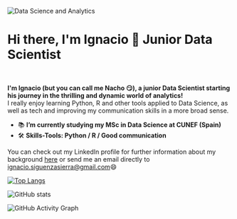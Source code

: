 ![Data Science and Analytics](https://media-exp1.licdn.com/dms/image/C4D16AQGd1z7O6EmLYQ/profile-displaybackgroundimage-shrink_350_1400/0/1615203398954?e=1641427200&v=beta&t=nSifVgTY436bCg-frPjrjfw8zdSHVAMyrK_pdl8bk_Q)
# Hi there, I'm Ignacio 👋 Junior Data Scientist
<br/>

**I'm Ignacio (but you can call me Nacho 😏), a junior Data Scientist starting his journey in the thrilling and dynamic world of analytics!**
<br />
I really enjoy learning Python, R and other tools applied to Data Science, as well as tech and improving my communication skills in a more broad sense. 
<br />

- 📚 **I’m currently studying my MSc in Data Science at CUNEF (Spain)**
- 🛠 **Skills-Tools: Python / R / Good communication**


You can check out my LinkedIn profile for further information about my background [here](https://www.linkedin.com/in/ignacio-siguenza/) or send me an email directly to [ignacio.siguenzasierra@gmail.com](ignacio.siguenzasierra@gmail.com)😄

  
[![Top Langs](https://github-readme-stats.vercel.app/api/top-langs/?username=nachosiguenza)](https://github.com/anuraghazra/github-readme-stats)

![GitHub stats](https://github-readme-stats.vercel.app/api?username=nachosiguenza&show_icons=true)  

![GitHub Activity Graph](https://activity-graph.herokuapp.com/graph?username=nachosiguenza)  

